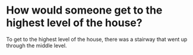 # How would someone get to the highest level of the house?

To get to the highest level of the house, there was a stairway that went up through the middle level.
